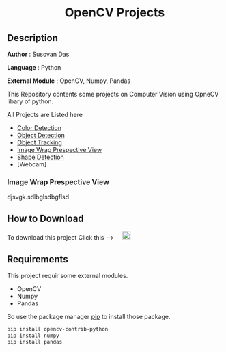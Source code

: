 #
**<H1 align = "center">OpenCV Projects</H1>**

## Description

**Author** : Susovan Das

**Language** : Python  

**External Module** : OpenCV, Numpy, Pandas

This Repository contents some projects on Computer Vision using OpneCV libary of python.

All Projects are Listed here

* [Color Detection](Color_Detection/)
* [Object Detection](Object_Detection/)
* [Object Tracking](Object_Tracking/)
* [Image Wrap Prespective View](###-Image-Wrap-Prespective-View)
* [Shape Detection](###-Shape-Detection)
* [Webcam]

### Image Wrap Prespective View
djsvgk.sdlbglsdbgflsd

## How to Download

To download this project Click this --> &nbsp; &nbsp; [<img src="https://github.com/SusovanGithub/OpenCV-Projects/blob/master/Assets/.download_icon.png" width="20" height="20"/>][DownGit]

## Requirements

This project requir some external modules.
* OpenCV
* Numpy
* Pandas

So use the package manager [pip](https://pypi.org/project/pip/) to install those package.

```bash
pip install opencv-contrib-python
pip install numpy
pip install pandas
```

<!--Inner Links-->
[imgGif]: https://github.com/SusovanGithub/OpenCV-Projects/blob/master/Assets/color_detection_image.gif
[webcamGif]: https://github.com/SusovanGithub/OpenCV-Projects/blob/master/Assets/color_detection_webcam.gif
[imgHSVGif]: https://github.com/SusovanGithub/OpenCV-Projects/blob/master/Assets/detectColorHSV.gif
[DownGit]: https://minhaskamal.github.io/DownGit/#/home?url=https://github.com/SusovanGithub/OpenCV-Projects/tree/master/Color_Detection
